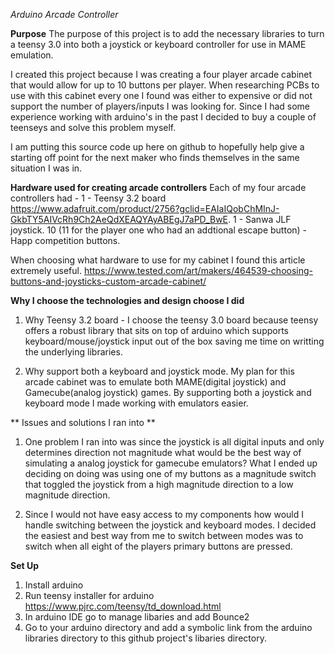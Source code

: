 *Arduino Arcade Controller*

**Purpose**
The purpose of this project is to add the necessary libraries to turn a teensy 3.0 into both a joystick or keyboard controller for use in MAME emulation.  

I created this project because I was creating a four player arcade cabinet that would allow for up to 10 buttons per player.  When researching PCBs to use with this cabinet every one I found was either to expensive or did not support the number of players/inputs I was looking for.  Since I had some experience working with arduino's in the past I decided to buy a couple of teenseys and solve this problem myself.

I am putting this source code up here on github to hopefully help give a starting off point for the next maker who finds themselves in the same situation I was in.

**Hardware used for creating arcade controllers**
Each of my four arcade controllers had -
1 - Teensy 3.2 board https://www.adafruit.com/product/2756?gclid=EAIaIQobChMInJ-GkbTY5AIVcRh9Ch2AeQdXEAQYAyABEgJ7aPD_BwE.
1 - Sanwa JLF joystick.
10 (11 for the player one who had an addtional escape button) - Happ competition buttons.

When choosing what hardware to use for my cabinet I found this article extremely useful.
https://www.tested.com/art/makers/464539-choosing-buttons-and-joysticks-custom-arcade-cabinet/


**Why I choose the technologies and design choose I did**
1. Why Teensy 3.2 board - I choose the teensy 3.0 board because teensy offers a robust library that sits on top of arduino which supports keyboard/mouse/joystick input out of the box saving me time on writting the underlying libraries. 

2. Why support both a keyboard and joystick mode.  My plan for this arcade cabinet was to emulate both MAME(digital joystick) and Gamecube(analog joystick) games. By supporting both a joystick and keyboard mode I made working with emulators easier.

** Issues and solutions I ran into **
1. One problem I ran into was since the joystick is all digital inputs and only determines direction not magnitude what would be the best way of simulating a analog joystick for gamecube emulators?  What I ended up deciding on doing was using one of my buttons as a magnitude switch that toggled the joystick from a high magnitude direction to a low magnitude direction.

2. Since I would not have easy access to my components how would I handle switching between the joystick and keyboard modes.  I decided the easiest and best way from me to switch between modes was to switch when all eight of the players primary buttons are pressed.

**Set Up**

1. Install arduino
2. Run teensy installer for arduino https://www.pjrc.com/teensy/td_download.html
3. In arduino IDE go to manage libaries and add Bounce2
4. Go to your arduino directory and add a symbolic link from the arduino libraries directory to this github project's libaries directory.
